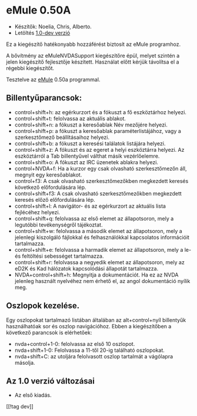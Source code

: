 # eMule 0.50A #

*	Készítők: Noelia, Chris, Alberto.
*	Letöltés [1.0-dev verzió][1]

Ez a kiegészítő hatékonyabb hozzáférést biztosít az eMule programhoz.

A bővítmény az eMuleNVDASupport kiegészítőre épül, melyet szintén a jelen
kiegészítő fejlesztője készített. Használat előtt kérjük távolítsa el a
régebbi kiegészítőt.

Tesztelve az [eMule][2] 0.50a programmal.

## Billentyűparancsok: ##

*	control+shift+h: az egérkurzort és a fókuszt a fő eszköztárhoz helyezi.
*	control+shift+t: felolvassa az aktuális ablakot.
*	control+shift+n: a fókuszt a keresőablak Név mezőjére helyezi.
*	control+shift+p: a fókuszt a keresőablak paraméterlistájához, vagy a
  szerkesztőmező beállításaihoz helyezi.
*	control+shift+b: a fókuszt a keresési találatok listájára helyezi.
*	control+shift+z: A fókuszt és az egeret a helyi eszköztárra helyezi. Az
  eszköztárról a Tab billentyűvel válthat másik vezérlőelemre.
*	control+shift+o: A fókuszt az IRC üzenetek ablakra helyezi.
*	control+NVDA+f: Ha a kurzor egy csak olvasható szerkesztőmezőn áll,
  megnyit egy keresőablakot.
*	control+f3: A csak olvasható szerkesztőmezőkben megkezdett keresés
  következő előfordulására lép.
*	control+shift+f3: A csak olvasható szerkesztőmezőkben megkezdett keresés
  előző előfordulására lép.
*	control+shift+l: A navigátor- és az egérkurzort az aktuális lista
  fejlécéhez helyezi.
*	control+shift+q: felolvassa az első elemet az állapotsoron, mely a
  legutóbbi tevékenységről tájékoztat.
*	control+shift+w: felolvassa a második elemet az állapotsoron, mely a
  jelenlegi kiszolgáló fájlokkal és felhasználókkal kapcsolatos információit
  tartalmazza.
*	control+shift+e: felolvassa a harmadik elemet az állapotsoron, mely a le-
  és feltöltési sebességet tartalmazza.
*	control+shift+r: felolvassa a negyedik elemet az állapotsoron, mely az
  eD2K és Kad hálózatok kapcsolódási állapotát tartalmazza.
*	NVDA+control+shift+h: Megnyitja a dokumentációt. Ha ez az NVDA jelenleg
  használt nyelvéhez nem érhető el, az angol dokumentáció nyílik meg.

## Oszlopok kezelése. ##

Egy oszlopokat tartalmazó listában általában az alt+control+nyíl billentyűk
használhatóak sor és oszlop navigációhoz. Ebben a kiegészítőben a következő
parancsok is elérhetőek:

*	nvda+control+1-0: felolvassa az első 10 oszlopot.
*	nvda+shift+1-0: Felolvassa a 11-től 20-ig található oszlopokat.
*	nvda+shift+C: az utoljára felolvasott oszlop tartalmát a vágólapra
  másolja.

## Az 1.0 verzió változásai ##
*	 Az első kiadás.

[[!tag dev]]

[1]: http://addons.nvda-project.org/files/get.php?file=em

[2]: http://www.emule-project.net

